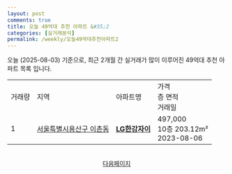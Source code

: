 ```yaml
---
layout: post
comments: true
title: 오늘 49억대 추천 아파트 &#35;2
categories: [실거래분석]
permalink: /weekly/오늘49억대추천아파트2
---
```


오늘 (2025-08-03) 기준으로, 최근 2개월 간 실거래가 많이 이루어진 49억대 추천 아파트 목록 입니다.

<table class="sortable">
  <tr>
    <td>거래량</td>
    <td>지역</td>
    <td>아파트명</td>
    <td>가격<br>층 면적<br>거래일</td>
  </tr>

  <tr class="item">
    <td>1</td>
    <td><a href="/apt/서울특별시용산구이촌동">서울특별시용산구 이촌동</a></td>
    <td style="font-weight: bold;"><a href="/apt/서울특별시용산구이촌동LG한강자이">LG한강자이</a></td>
    <td>497,000<br>10층  203.12m²<br>2023-08-06</td>
  </tr>

  <tr>
      <script async src="https://pagead2.googlesyndication.com/pagead/js/adsbygoogle.js?client=ca-pub-3485438051770037"
          crossorigin="anonymous"></script>
      <ins class="adsbygoogle"
          style="display:block"
          data-ad-format="fluid"
          data-ad-layout-key="-fb+5w+4e-db+86"
          data-ad-client="ca-pub-3485438051770037"
          data-ad-slot="1827090281"></ins>
      <script>
          (adsbygoogle = window.adsbygoogle || []).push({});
      </script>
  </tr>
    
</table>

<br>
<center><a href="/weekly/오늘49억대추천아파트3">다음페이지</a></center>
<br><br>
